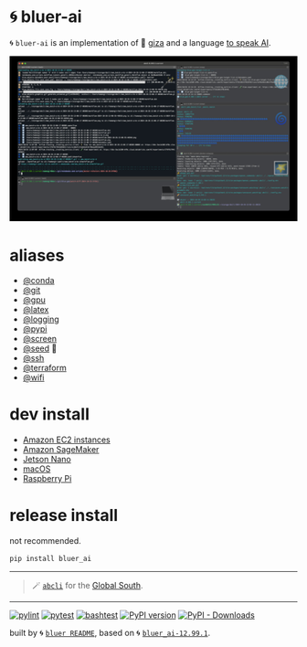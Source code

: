 # 🌀 bluer-ai

🌀 `bluer-ai` is an implementation of 🔻 [giza](https://github.com/kamangir/giza) and a language [to speak AI](https://github.com/kamangir/kamangir).

![image](https://github.com/kamangir/assets/blob/main/awesome-bash-cli/marquee-2024-10-26.jpg?raw=true)

# aliases

- [@conda](./bluer_ai/docs/aliases/conda.md)
- [@git](./bluer_ai/docs/aliases/git.md)
- [@gpu](./bluer_ai/docs/aliases/gpu.md)
- [@latex](./bluer_ai/docs/aliases/latex.md)
- [@logging](./bluer_ai/docs/aliases/logging.md)
- [@pypi](./bluer_ai/docs/aliases/pypi.md)
- [@screen](./bluer_ai/docs/aliases/screen.md)
- [@seed](./bluer_ai/docs/aliases/seed.md) 🌱
- [@ssh](./bluer_ai/docs/aliases/ssh.md)
- [@terraform](./bluer_ai/docs/aliases/terraform.md)
- [@wifi](./bluer_ai/docs/aliases/wifi.md)

# dev install

- [Amazon EC2 instances](./bluer_ai/docs/install/ec2.md)
- [Amazon SageMaker](./bluer_ai/docs/install/SageMaker.md)
- [Jetson Nano](./bluer_ai/docs/install/Jetson-Nano.md)
- [macOS](./bluer_ai/docs/install/macOS.md)
- [Raspberry Pi](./bluer_ai/docs/install/RPi.md)

# release install

not recommended.

```bash
pip install bluer_ai
```

---

> 🪄 [`abcli`](https://github.com/kamangir/awesome-bash-cli) for the [Global South](https://github.com/kamangir/bluer-south).

---


[![pylint](https://github.com/kamangir/bluer-ai/actions/workflows/pylint.yml/badge.svg)](https://github.com/kamangir/bluer-ai/actions/workflows/pylint.yml) [![pytest](https://github.com/kamangir/bluer-ai/actions/workflows/pytest.yml/badge.svg)](https://github.com/kamangir/bluer-ai/actions/workflows/pytest.yml) [![bashtest](https://github.com/kamangir/bluer-ai/actions/workflows/bashtest.yml/badge.svg)](https://github.com/kamangir/bluer-ai/actions/workflows/bashtest.yml) [![PyPI version](https://img.shields.io/pypi/v/bluer_ai.svg)](https://pypi.org/project/bluer_ai/) [![PyPI - Downloads](https://img.shields.io/pypi/dd/bluer_ai)](https://pypistats.org/packages/bluer_ai)

built by 🌀 [`bluer README`](https://github.com/kamangir/bluer-objects/tree/main/bluer_objects/README), based on 🌀 [`bluer_ai-12.99.1`](https://github.com/kamangir/bluer-ai).

